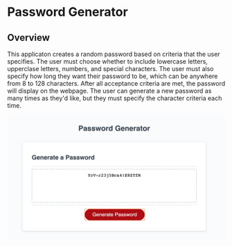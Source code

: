# Password Generator

## Overview
This applicaton creates a random password based on criteria that the user specifies. The user must choose whether to include lowercase letters, upperclase letters, numbers, and special characters. The user must also specify how long they want their password to be, which can be anywhere from 8 to 128 characters. After all acceptance criteria are met, the password will display on the webpage. The user can generate a new password as many times as they'd like, but they must specify the character criteria each time.

![Random Password Generator Webpage](./assets/screenshot.png)
